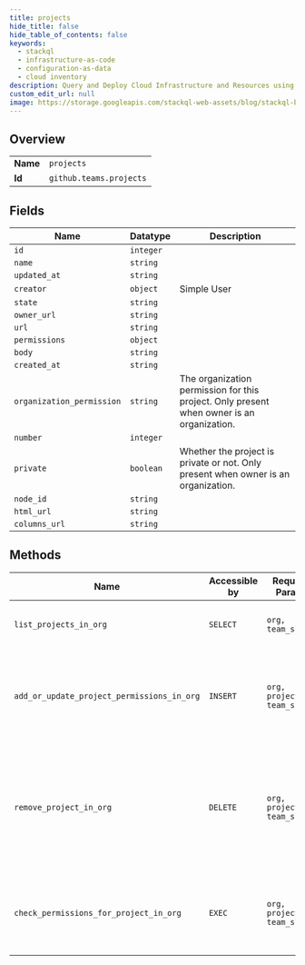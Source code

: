 ```yaml
---
title: projects
hide_title: false
hide_table_of_contents: false
keywords:
  - stackql
  - infrastructure-as-code
  - configuration-as-data
  - cloud inventory
description: Query and Deploy Cloud Infrastructure and Resources using SQL
custom_edit_url: null
image: https://storage.googleapis.com/stackql-web-assets/blog/stackql-blog-post-featured-image.png
---
```

  
    

## Overview
<table><tbody>
<tr><td><b>Name</b></td><td><code>projects</code></td></tr>
<tr><td><b>Id</b></td><td><code>github.teams.projects</code></td></tr>
</tbody></table>

## Fields
| Name | Datatype | Description |
| ---- | -------- | ----------- |
| `id` | `integer` |  |
| `name` | `string` |  |
| `updated_at` | `string` |  |
| `creator` | `object` | Simple User |
| `state` | `string` |  |
| `owner_url` | `string` |  |
| `url` | `string` |  |
| `permissions` | `object` |  |
| `body` | `string` |  |
| `created_at` | `string` |  |
| `organization_permission` | `string` | The organization permission for this project. Only present when owner is an organization. |
| `number` | `integer` |  |
| `private` | `boolean` | Whether the project is private or not. Only present when owner is an organization. |
| `node_id` | `string` |  |
| `html_url` | `string` |  |
| `columns_url` | `string` |  |
## Methods
| Name | Accessible by | Required Params | Description |
| ---- | ------------- | --------------- | ----------- |
| `list_projects_in_org` | `SELECT` | `org, team_slug` | Lists the organization projects for a team.<br /><br />**Note:** You can also specify a team by `org_id` and `team_id` using the route `GET /organizations/{org_id}/team/{team_id}/projects`. |
| `add_or_update_project_permissions_in_org` | `INSERT` | `org, project_id, team_slug` | Adds an organization project to a team. To add a project to a team or update the team's permission on a project, the authenticated user must have `admin` permissions for the project. The project and team must be part of the same organization.<br /><br />**Note:** You can also specify a team by `org_id` and `team_id` using the route `PUT /organizations/{org_id}/team/{team_id}/projects/{project_id}`. |
| `remove_project_in_org` | `DELETE` | `org, project_id, team_slug` | Removes an organization project from a team. An organization owner or a team maintainer can remove any project from the team. To remove a project from a team as an organization member, the authenticated user must have `read` access to both the team and project, or `admin` access to the team or project. This endpoint removes the project from the team, but does not delete the project.<br /><br />**Note:** You can also specify a team by `org_id` and `team_id` using the route `DELETE /organizations/{org_id}/team/{team_id}/projects/{project_id}`. |
| `check_permissions_for_project_in_org` | `EXEC` | `org, project_id, team_slug` | Checks whether a team has `read`, `write`, or `admin` permissions for an organization project. The response includes projects inherited from a parent team.<br /><br />**Note:** You can also specify a team by `org_id` and `team_id` using the route `GET /organizations/{org_id}/team/{team_id}/projects/{project_id}`. |
